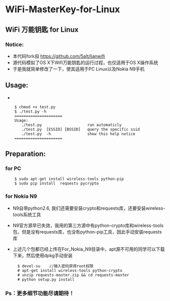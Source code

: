 # WiFi-MasterKey-for-Linux
## WiFi 万能钥匙 for Linux
### Notice:
* 本代码fork自 https://github.com/5alt/lianwifi
* 源代码模拟了OS X下Wifi万能钥匙的运行过程，也仅适用于OS X操作系统
* 于是我就简单修改了一下，使其适用于PC Linux以及Nokia N9手机

## Usage:
* 

		$ chmod +x test.py
		$ ./test.py -h
		=====================
		Usage:
		   ./test.py    				run automaticly  
		   ./test.py  [ESSID] [BSSID]	query the specific ssid
		   ./test.py  -h				show this help notice
		=====================


## Preparation:

### for PC

		$ sudo apt-get install wireless-tools python-pip
		$ sudo pip install  requests pycrypto
		

### for Nokia N9
* N9自带python2.6, 我们还需要安装crypto和requests库，还要安装wireless-tools系统工具
* N9官方源早已失效，我用的第三方源中有python-crypto库和wireless-tools包，但是没有requests库，也没有python-pip工具，因此手动安装requests库
* 上述几个包都已经上传在For_Nokia_N9目录中，apt源不可用的同学可以下载下来，然后使用dpkg手动安装

		$ devel-su    //输入密码获得root权限
		# apt-get install wireless-tools python-crypto 
		# unzip requests-master.zip && cd requests-master
		# python setup.py install



### Ps：更多细节功能尽请期待！
